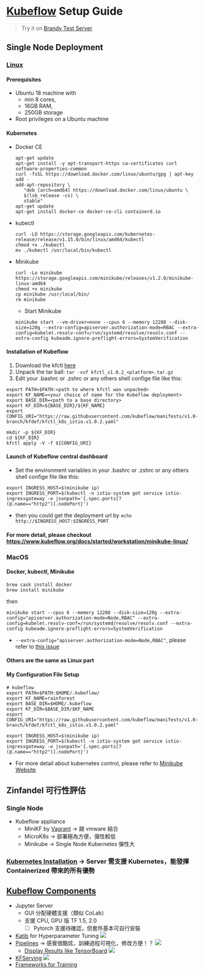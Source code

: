 # [Kubeflow](https://www.kubeflow.org/) Setup Guide
> Try it on [Brandy Test Server](http://140.112.12.213:31380/)

## Single Node Deployment
### [Linux](https://www.kubeflow.org/docs/started/workstation/getting-started-linux/)
#### Prerequisites
* Ubuntu 18 machine with 
  * min 8 cores, 
  * 16GB RAM, 
  * 250GB storage
* Root privileges on a Ubuntu machine
#### Kubernetes
* Docker CE
  ```
  apt-get update
  apt-get install -y apt-transport-https ca-certificates curl software-properties-common
  curl -fsSL https://download.docker.com/linux/ubuntu/gpg | apt-key add -
  add-apt-repository \
     "deb [arch=amd64] https://download.docker.com/linux/ubuntu \
     $(lsb_release -cs) \
     stable"
  apt-get update
  apt-get install docker-ce docker-ce-cli containerd.io
  ```
* kubectl
  ```
  curl -LO https://storage.googleapis.com/kubernetes-release/release/v1.15.0/bin/linux/amd64/kubectl
  chmod +x ./kubectl
  mv ./kubectl /usr/local/bin/kubectl
  ```
* Minikube
  ```
  curl -Lo minikube https://storage.googleapis.com/minikube/releases/v1.2.0/minikube-linux-amd64
  chmod +x minikube
  cp minikube /usr/local/bin/
  rm minikube
  ```
  * Start Minikube
   ```
   minikube start --vm-driver=none --cpus 6 --memory 12288 --disk-size=120g --extra-config=apiserver.authorization-mode=RBAC --extra-config=kubelet.resolv-conf=/run/systemd/resolve/resolv.conf --extra-config kubeadm.ignore-preflight-errors=SystemVerification
   ```
#### Installation of Kubeflow
1. Download the kfctl [here](https://github.com/kubeflow/kfctl/releases)
2. Unpack the tar ball: ```tar -xvf kfctl_v1.0.2_<platform>.tar.gz```
3. Edit your .bashrc or .zshrc or any others shell confige file like this:
 ```
 export PATH=$PATH:<path to where kfctl was unpacked>
 export KF_NAME=<your choice of name for the Kubeflow deployment>
 export BASE_DIR=<path to a base directory>
 export KF_DIR=${BASE_DIR}/${KF_NAME}
 export CONFIG_URI="https://raw.githubusercontent.com/kubeflow/manifests/v1.0-branch/kfdef/kfctl_k8s_istio.v1.0.2.yaml"
 ```
 ```
 mkdir -p ${KF_DIR}
 cd ${KF_DIR}
 kfctl apply -V -f ${CONFIG_URI}
 ```
 #### Launch of Kubeflow central dashboard
 * Set the environment variables in your .bashrc or .zshrc or any others shell confige file like this:
  ```
  export INGRESS_HOST=$(minikube ip)
  export INGRESS_PORT=$(kubectl -n istio-system get service istio-ingressgateway -o jsonpath='{.spec.ports[?(@.name=="http2")].nodePort}')
  ```
 * then you could get the deployment url by ```echo http://$INGRESS_HOST:$INGRESS_PORT```
 
 #### For more detail, please checkout https://www.kubeflow.org/docs/started/workstation/minikube-linux/
 
 ### MacOS
 #### Docker, kubectl, Minikube
 ```
 brew cask install docker
 brew install minikube
 ```
 then
 ```
 minikube start --cpus 6 --memory 12288 --disk-size=120g --extra-config="apiserver.authorization-mode=Node,RBAC" --extra-config=kubelet.resolv-conf=/run/systemd/resolve/resolv.conf --extra-config kubeadm.ignore-preflight-errors=SystemVerification
 ```
  * ```--extra-config="apiserver.authorization-mode=Node,RBAC"```, please refer to [this issue](https://github.com/kubernetes/minikube/issues/6061#issuecomment-566190474)
  
 #### Others are the same as Linux part
 #### My Configuration File Setup
 ```
 # kubeflow
 export PATH=$PATH:$HOME/.kubeflow/
 export KF_NAME=rainforest
 export BASE_DIR=$HOME/.kubeflow
 export KF_DIR=$BASE_DIR/$KF_NAME
 export CONFIG_URI="https://raw.githubusercontent.com/kubeflow/manifests/v1.0-branch/kfdef/kfctl_k8s_istio.v1.0.2.yaml"

 export INGRESS_HOST=$(minikube ip)
 export INGRESS_PORT=$(kubectl -n istio-system get service istio-ingressgateway -o jsonpath='{.spec.ports[?(@.name=="http2")].nodePort}')
 ```
 
 * For more detail about kubernetes control, please refer to [Minikube Website](https://minikube.sigs.k8s.io/docs/handbook/controls/)
 
 ## Zinfandel 可行性評估
 ### Single Node
 * Kubeflow appliance
   * MiniKF by [Vagrant](https://www.vagrantup.com/downloads.html) -> 跟 vmware 結合
   * MicroK8s -> 部署極為方便，彈性較低
   * Minikube -> Single Node Kubernetes 彈性大
 ### [Kubernetes Installation](https://www.kubeflow.org/docs/started/k8s/) -> Server 需支援 Kubernetes，能發揮 Containerized 帶來的所有優勢
 
 ## [Kubeflow Components](https://www.kubeflow.org/docs/components/)
 * Jupyter Server
   * GUI 分配硬體支援（類似 CoLab）
   * 支援 CPU, GPU 版 TF 1.5, 2.0
     - [ ] Pytorch 支援待確認，但套件基本可自行安裝
 * [Katib](https://www.kubeflow.org/docs/components/hyperparameter-tuning/) for Hyperparameter Tuning
   ![](https://www.kubeflow.org/docs/images/katib-random-example-graph.png)
 * [Pipelines](https://www.kubeflow.org/docs/pipelines/) -> 感覺很酷炫，訓練過程可視化，修改方便！？
   ![](https://www.kubeflow.org/docs/images/pipelines-xgboost-graph.png)
   * [Display Results like TensorBoard](https://www.kubeflow.org/docs/pipelines/sdk/output-viewer/)
     ![](https://www.kubeflow.org/docs/images/taxi-tip-roc-step-output.png)
 * [KFServing](https://www.kubeflow.org/docs/components/serving/kfserving/)
   ![](https://www.kubeflow.org/docs/components/serving/kfserving.png)
 * [Frameworks for Training](https://www.kubeflow.org/docs/components/training/)
 
